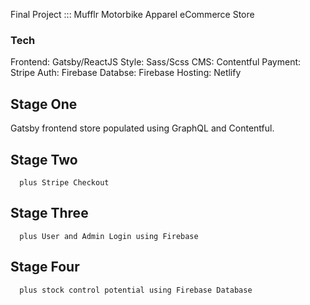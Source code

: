 Final Project ::: Mufflr Motorbike Apparel eCommerce Store

### Tech
Frontend: Gatsby/ReactJS
Style: Sass/Scss
CMS: Contentful 
Payment: Stripe
Auth: Firebase
Databse: Firebase
Hosting: Netlify

## Stage One
Gatsby frontend store populated using GraphQL and Contentful.

## Stage Two
      plus Stripe Checkout

## Stage Three
      plus User and Admin Login using Firebase

## Stage Four
      plus stock control potential using Firebase Database
